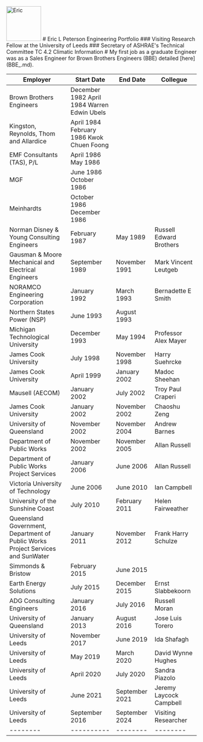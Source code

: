 <img width="92" alt="Eric" src="https://github.com/user-attachments/assets/5f89e734-5a71-46c1-a900-6892376699b2">
# Eric L Peterson Engineering Portfolio
### Visiting Research Fellow at the University of Leeds
### Secretary of ASHRAE's Technical Committee TC 4.2 Climatic Information
#
My first job as a graduate Engineer was as a Sales Engineer for Brown Brothers Engineers (BBE) detailed [here](BBE_.md).

| Employer | Start Date	| End Date | Collegue |
| -------- | ---------- | -------- | -------- |
| Brown Brothers Engineers | December 1982	April 1984	Warren Edwin Ubels
|	Kingston, Reynolds, Thom and Allardice	| April 1984	February 1986	Kwok Chuen Foong
|	EMF Consultants (TAS), P/L	| April 1986	May 1986
|	MGF	| June 1986	October 1986
|	Meinhardts	| October 1986	December 1986	
|	Norman Disney & Young Consulting Engineers	| February 1987	| May 1989	| Russell Edward Brothers	| 
|	Gausman & Moore Mechanical and Electrical Engineers	| September 1989	| November 1991	| Mark Vincent Leutgeb	| 
|	NORAMCO Engineering Corporation	| January 1992	| March 1993	| Bernadette E Smith	| 
|	Northern States Power (NSP)	| June 1993	| August 1993	| | 
|	Michigan Technological University	| December 1993	| May 1994	| Professor Alex Mayer	| 
|	James Cook University	| July 1998	| November 1998	| Harry Suehrcke	| 
|	James Cook University	| April 1999	| January 2002	| Madoc Sheehan	| 
|	Mausell (AECOM)	| January 2002	| July 2002	| Troy Paul Craperi	| 
|	James Cook University	| January 2002	| November 2002	| Chaoshu Zeng	| 
|	University of Queensland	| November 2002	| November 2004	| Andrew Barnes	| 
|	Department of Public Works	| November 2002	| November 2005	| Allan Russell	| 
|	Department of Public Works Project Services	| January 2006	| June 2006	| Allan Russell	| 
|	Victoria University of Technology	| June 2006	| June 2010	| Ian Campbell	| 
|	University of the Sunshine Coast	| July 2010	| February 2011	| Helen Fairweather	| 
|	Queensland Government, Department of Public Works Project Services and SunWater| January 2011	| November 2012	| Frank Harry Schulze	| 
|	Simmonds & Bristow	| February 2015	| June 2015	| | 
|	Earth Energy Solutions	| July 2015	| December 2015	| Ernst Slabbekoorn	| 
|	ADG Consulting Engineers	| January 2016	| July 2016	| Russell Moran	| 
|	University of Queensland	| January 2013	| August 2016	| Jose Luis Torero	| 
|	University of Leeds	| November 2017	| June 2019	| Ida Shafagh	| 
|	University of Leeds	| May 2019	| March 2020	| David Wynne Hughes	| 
|	University of Leeds	| April 2020	| July 2020	| Sandra Piazolo	| 
|	University of Leeds	| June 2021	| September 2021	| Jeremy Laycock Campbell	| 
|	University of Leeds	| September 2016	| September 2024	| Visiting Researcher	| 
| -------- | ---------- | -------- | -------- |
